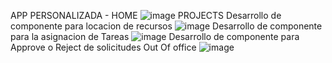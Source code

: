APP PERSONALIZADA - 
HOME
![image](https://user-images.githubusercontent.com/99770498/200348018-be67d96b-4d06-445d-a2ad-41f5bcc9a620.png)
PROJECTS
Desarrollo de componente para locacion de recursos
![image](https://user-images.githubusercontent.com/99770498/200348514-fce8580b-f7f9-42e6-8379-0f9d7df0c566.png)
Desarrollo de componente para la asignacion de Tareas
![image](https://user-images.githubusercontent.com/99770498/200348854-4eb03d86-ee56-4481-9138-36c618536400.png)
Desarrollo de componente para Approve o Reject de solicitudes Out Of office
![image](https://user-images.githubusercontent.com/99770498/200349241-4269d179-3271-4e1a-a00c-6b9148db2802.png)
